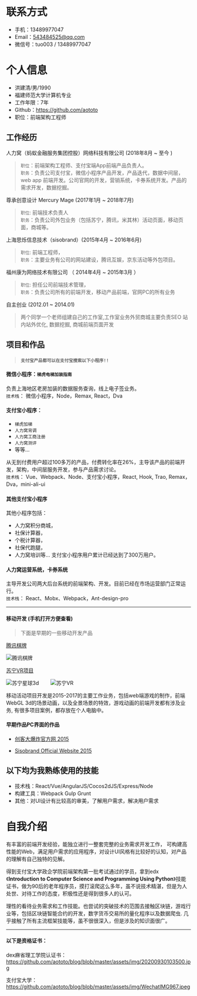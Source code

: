# 联系方式

- 手机：13489977047
- Email：543484525@qq.com
- 微信号：tuo003 / 13489977047



# 个人信息

 - 洪建清/男/1990 
 - 福建师范大学计算机专业
 - 工作年限：7年
 - Github：https://github.com/aototo
 - 职位：前端架构工程师



## 工作经历
人力窝（蚂蚁金融服务集团控股）网络科技有限公司 (2018年8月 ~ 至今 )
> `职位`：前端架构工程师、支付宝端App前端产品负责人。<br />
> `职务`：负责公司支付宝，微信小程序产品开发，产品迭代，数据中间层，web app 前端开发。公司官网的开发，营销系统，卡券系统开发。产品的需求开发，数据挖掘。

尊承创意设计 Mercury Mage  (2017年1月 ~ 2018年7月)
> `职位`: 前端技术负责人 <br />
> `职务`：负责公司外包业务（包括苏宁，腾讯，米其林）活动页面，移动页面，商城等。

上海思烁信息技术（sisobrand）(2015年4月 ~ 2016年6月)
> `职位`:  前端工程师，<br />
> `职务`：主要业务有公司的网站建设，腾讯互娱，京东活动等外包项目。

福州康为网络技术有限公司 （ 2014年4月 ~ 2015年3月 ）
> `职位`: 担任公司前端技术管理，<br />
> `职务`：负责公司所有的前端开发，移动产品前端，官网PC的所有业务

自主创业  (2012.01 ~ 2014.01)
> 两个同学一个老师组建自己的工作室,工作室业务外贸商城主要负责SEO 站内站外优化, 数据挖掘, 商城前端页面开发




## 项目和作品
> #### `支付宝产品都可以在支付宝搜索以下小程序!!`

#### 微信小程序：`梯虎电梯加装指南`
负责上海地区老房加装的数据服务查询，线上电子签业务。
</br> `技术栈`： 微信小程序，Node，Remax, React，Dva

#### 支付宝小程序：
- `梯虎加梯`
- `人力窝背调`
- `人力窝工商注册`
- `人力窝测评`
- 等等...

从无到付费用户超过100多万的产品，付费转化率在26%，主导该产品的前端开发，架构，中间层服务开发，参与产品需求讨论。
</br> `技术栈`： Vue、Webpack、Node、支付宝小程序，React, Hook, Trao, Remax，Dva，mini-ali-ui


#### 其他支付宝小程序 
其他小程序包括：
- 人力窝积分商城，
- 社保计算器，
- 个税计算器，
- 社保代跑腿，
- 人力窝培训等...
支付宝小程序用户累计已经达到了300万用户。

#### 人力窝运营系统，卡券系统
主导开发公司两大后台系统的前端架构、开发。目前已经在市场运营部门正常运行。
</br> `技术栈`： React、Mobx、Webpack，Ant-design-pro

---

#### 移动开发 (手机打开方便查看)
> 下面是早期的一些移动开发产品


[腾讯棋牌](http://qipai.qq.com/act/a20151114desk/index.html)

![腾讯棋牌](http://mercurymage.com/h5aotu/assets/%E8%85%BE%E8%AE%AF%E9%A1%B9%E7%9B%AE.png)

[苏宁VR项目](http://mercurymage.com/h5test/vr/)

![苏宁星球3d](http://mercurymage.com/h5aotu/assets/%E8%8B%8F%E5%AE%81%E6%98%9F%E7%90%833d.png) &nbsp;&nbsp;&nbsp;&nbsp;&nbsp;&nbsp;
![苏宁VR](http://mercurymage.com/h5aotu/assets/%E8%8B%8F%E5%AE%81vr.png)


移动活动项目开发是2015-2017的主要工作业务，包括web端游戏的制作，前端 WebGL 3d的场景动画，以及全景场景的特效，游戏动画的前端开发都有涉及业务, 有很多项目案例，都存放在个人电脑中。

#### 早期作品PC界面的作品

- [创客大爆炸官方网 2015](http://www.makercollider.com/)

- [Sisobrand Official Website 2015](http://www.sisobrand.com/#/caseDetail?index=1)

## 以下均为我熟练使用的技能

- 技术栈：React/Vue/AngularJS/Cocos2dJS/Express/Node
- 构建工具：Webpack Gulp Grunt
- 其他：对UI设计有比较高的审美，了解用户需求，解决用户需求



# 自我介绍
有丰富的前端开发经验，能独立进行一整套完整的业务需求开发工作， 可构建高性能的Web，满足用户需求的应用程序，对设计UI风格有比较好的认知，对产品的理解有自己独特的见解。

得到支付宝大学政企学院前端架构第一批考试通过的学员，拿到edx《**Introduction to Computer Science and Programming Using Python**》技能证书，做为90后的老年程序员，摸打滚爬这么多年，虽不说技术精湛，但是为人处世、对待工作的态度，积极性还是得到很多人的认可。

理性的看待业务需求和工作技能。也尝试的突破技术的范围去接触区块链，游戏行业等，包括区块链智能合约的开发，数字货币交易所的量化程序以及数据爬虫. 几乎接触了所有主流框架技能等，虽不很很深入，但是涉及的知识面很广。

---
#### 以下是资格证书：

dex麻省理工学院认证书：https://github.com/aototo/blog/blob/master/assets/img/20200930103500.jpg

支付宝大学：
https://github.com/aototo/blog/blob/master/assets/img/WechatIMG967.jpeg
